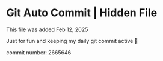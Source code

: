 # Git Auto Commit | Hidden File

This file was added Feb 12, 2025

Just for fun and keeping my daily git commit active 🤪

commit number: 2665646
